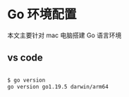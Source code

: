 # Go 环境配置

本文主要针对 mac 电脑搭建 Go 语言环境

## vs code

```Bash

$ go version
go version go1.19.5 darwin/arm64

```
